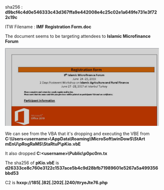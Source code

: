 sha256 : **d9bcf4c4d0e546333c43d367ffa9e442008e4c25c02e1a649fe731e3f722c19c**

ITW Filename : **IMF Registration Form.doc**

The document seems to be targeting attendees to **Islamic Microfinance Forum**

![Document](../images/d9bcf4c4d0e546333c43d367ffa9e442008e4c25c02e1a649fe731e3f722c19c_0001.png)

We can see from the VBA that it's dropping and executing the VBE from **C:\Users\<username>\AppData\Roaming\MicroSoft\winDowS\StArt mEnU\pRogRaMS\StaRtuP\pKio.vbE**

It also dropped **C:\<username>\Public\p0pc0rn.tx**

The sha256 of **pKio.vbE** is **d26333ce8c760e3122c1537ace5b4c9d28bfb71989601e5267a5a499356bbd53**

C2 is **hxxp://185[.]82[.]202[.]240/ttryeJte76.php**


